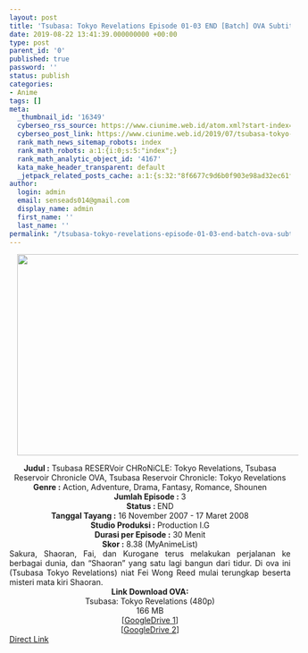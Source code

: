 ```yaml
---
layout: post
title: 'Tsubasa: Tokyo Revelations Episode 01-03 END [Batch] OVA Subtitle Indonesia'
date: 2019-08-22 13:41:39.000000000 +00:00
type: post
parent_id: '0'
published: true
password: ''
status: publish
categories:
- Anime
tags: []
meta:
  _thumbnail_id: '16349'
  cyberseo_rss_source: https://www.ciunime.web.id/atom.xml?start-index=3601&max-results=150
  cyberseo_post_link: https://www.ciunime.web.id/2019/07/tsubasa-tokyo-revelations-episode-01-03.html
  rank_math_news_sitemap_robots: index
  rank_math_robots: a:1:{i:0;s:5:"index";}
  rank_math_analytic_object_id: '4167'
  kata_make_header_transparent: default
  _jetpack_related_posts_cache: a:1:{s:32:"8f6677c9d6b0f903e98ad32ec61f8deb";a:2:{s:7:"expires";i:1644291689;s:7:"payload";a:0:{}}}
author:
  login: admin
  email: senseads014@gmail.com
  display_name: admin
  first_name: ''
  last_name: ''
permalink: "/tsubasa-tokyo-revelations-episode-01-03-end-batch-ova-subtitle-indonesia/"
---
```

<div class="separator" style="clear: both; text-align: center;"><a href="https://1.bp.blogspot.com/-7yVJBEGk1Nw/XTZOde1YMyI/AAAAAAAAcZw/0jIVJBW049Ig82sys5hZeieQB8Oqt1fZQCLcBGAs/s1600/Tsubasa%2B-%2BTokyo%2BRevelations.jpeg" imageanchor="1" style="margin-left: 1em; margin-right: 1em;"><img border="0" data-original-height="720" data-original-width="1280" height="360" src="{{ site.baseurl }}/assets/2019/08/Tsubasa%2B-%2BTokyo%2BRevelations.jpeg" width="640" /></a></div>
<p>
<div style="text-align: center;"><b>Judul</b><b><b> </b>:</b> Tsubasa RESERVoir CHRoNiCLE: Tokyo Revelations, Tsubasa Reservoir Chronicle OVA, Tsubasa Reservoir Chronicle: Tokyo Revelations</div>
<div style="text-align: center;"><b><b>Genre :</b></b> Action, Adventure, Drama, Fantasy, Romance, Shounen</div>
<div style="text-align: center;"><b>Jumlah Episode :</b> 3<br /><b>Status :&nbsp;</b>END<br /><b>Tanggal Tayang :</b> 16 November 2007 - 17 Maret 2008<br /><b>Studio Produksi :</b> Production I.G<br /><b>Durasi per Episode :</b> 30 Menit</div>
<div style="text-align: center;"><b>Skor :</b> 8.38 (MyAnimeList)</div>
<div style="text-align: center;"></div>
<div style="text-align: justify;"><span class="isi">Sakura, Shaoran, Fai, dan Kurogane terus melakukan perjalanan ke berbagai dunia, dan “Shaoran” yang satu lagi bangun dari tidur. Di ova ini (Tsubasa Tokyo Revelations) niat Fei Wong Reed mulai terungkap beserta misteri mata kiri Shaoran.</span></div>
<div style="text-align: justify;"></div>
<div style="text-align: justify;"></div>
<div style="text-align: center;"><b>Link Download OVA:</b></div>
<div style="text-align: center;">Tsubasa: Tokyo Revelations (480p)</div>
<div style="text-align: center;">
<div style="text-align: center;">
<div style="text-align: center;">166 MB</div>
<div style="text-align: center;">[<a href="https://drive.google.com/file/d/1u6edX12N-aTYO27rzhtH4xdlMhtZmCku/view" target="_blank" rel="noopener">GoogleDrive 1</a>]<br />[<a href="https://drive.google.com/file/d/1zynbiSRX7JBKyaze--7FDs7OOCd9kUv2/view" target="_blank" rel="noopener">GoogleDrive 2</a>]</div>
</div>
</div>
<link rel="stylesheet" href="https://cdnjs.cloudflare.com/ajax/libs/font-awesome/4.7.0/css/font-awesome.min.css" />
<div class="divbtn"> <a href="https://handymansurrender.com/fihup8buzv?key=94550f7ce39444073321dde3b8782f97" class="btn"><i class="fa fa-download"></i> Direct Link</a> </div>
